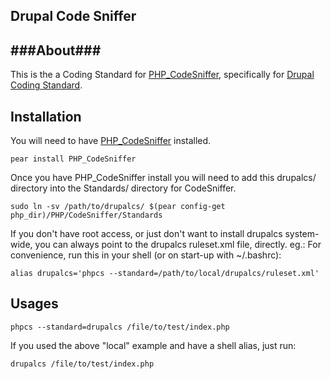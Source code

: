 ## Drupal Code Sniffer ##


###About###
------------
This is the a Coding Standard for [PHP_CodeSniffer](http://pear.php.net/package/PHP_CodeSniffer), specifically for [Drupal Coding Standard](http://drupal.org/coding-standards).

Installation
------------
You will need to have [PHP_CodeSniffer](http://pear.php.net/package/PHP_CodeSniffer) installed.

    pear install PHP_CodeSniffer

Once you have PHP_CodeSniffer install you will need to add this drupalcs/ directory into the Standards/ directory for CodeSniffer.

    sudo ln -sv /path/to/drupalcs/ $(pear config-get php_dir)/PHP/CodeSniffer/Standards

If you don't have root access, or just don't want to install drupalcs system-wide, you can always point to the drupalcs ruleset.xml file, directly.
eg.: For convenience, run this in your shell (or on start-up with ~/.bashrc):

    alias drupalcs='phpcs --standard=/path/to/local/drupalcs/ruleset.xml'

Usages
---------

    phpcs --standard=drupalcs /file/to/test/index.php


If you used the above "local" example and have a shell alias, just run:

    drupalcs /file/to/test/index.php
